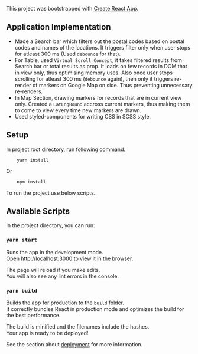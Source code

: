 This project was bootstrapped with [Create React App](https://github.com/facebook/create-react-app).

## Application Implementation

- Made a Search bar which filters out the postal codes based on postal codes and names of the locations. It triggers filter only when user stops for atleast 300 ms (Used `debounce` for that).
- For Table, used `Virtual Scroll Concept`, it takes filtered results from Search bar or total results as prop. It loads on few records in DOM that in view only, thus optimising memory uses. Also once user stops scrolling for atleast 300 ms (`debounce` again), then only it triggers re-render of markers on Google Map on side. Thus preventing unnecessary re-renders.
- In Map Section, drawing markers for records that are in current view only. Created a `LatLngBound` accross current markers, thus making them to come to view every time new markers are drawn.
- Used styled-components for writing CSS in SCSS style.

## Setup

In project root directory, run following command.

```
    yarn install
```

Or

```
    npm install
```

To run the project use below scripts.

## Available Scripts

In the project directory, you can run:

### `yarn start`

Runs the app in the development mode.<br />
Open [http://localhost:3000](http://localhost:3000) to view it in the browser.

The page will reload if you make edits.<br />
You will also see any lint errors in the console.

### `yarn build`

Builds the app for production to the `build` folder.<br />
It correctly bundles React in production mode and optimizes the build for the best performance.

The build is minified and the filenames include the hashes.<br />
Your app is ready to be deployed!

See the section about [deployment](https://facebook.github.io/create-react-app/docs/deployment) for more information.

